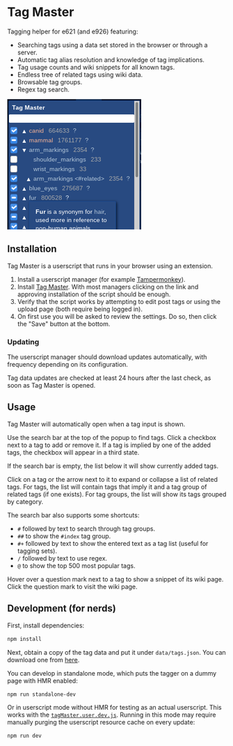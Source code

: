 # Tag Master

Tagging helper for e621 (and e926) featuring:

- Searching tags using a data set stored in the browser or through a server.
- Automatic tag alias resolution and knowledge of tag implications.
- Tag usage counts and wiki snippets for all known tags.
- Endless tree of related tags using wiki data.
- Browsable tag groups.
- Regex tag search.

![Screenshot of Tag Master](docs/img/promo.png)


## Installation

Tag Master is a userscript that runs in your browser using an extension.

1. Install a userscript manager (for example [Tampermonkey](https://www.tampermonkey.net/)).
2. Install [Tag Master](https://github.com/pxlAurora/TagMaster/releases/latest/download/tagMaster.user.js). With most managers clicking on the link and approving installation of the script should be enough.
3. Verify that the script works by attempting to edit post tags or using the upload page (both require being logged in).
4. On first use you will be asked to review the settings. Do so, then click the "Save" button at the bottom.

### Updating

The userscript manager should download updates automatically, with frequency depending on its configuration.

Tag data updates are checked at least 24 hours after the last check, as soon as Tag Master is opened.


## Usage

Tag Master will automatically open when a tag input is shown.

Use the search bar at the top of the popup to find tags. Click a checkbox next to a tag to add or remove it. If a tag is implied by one of the added tags, the checkbox will appear in a third state.

If the search bar is empty, the list below it will show currently added tags.

Click on a tag or the arrow next to it to expand or collapse a list of related tags. For tags, the list will contain tags that imply it and a tag group of related tags (if one exists). For tag groups, the list will show its tags grouped by category.

The search bar also supports some shortcuts:

- `#` followed by text to search through tag groups.
- `##` to show the `#index` tag group.
- `#+` followed by text to show the entered text as a tag list (useful for tagging sets).
- `/` followed by text to use regex.
- `@` to show the top 500 most popular tags.

Hover over a question mark next to a tag to show a snippet of its wiki page. Click the question mark to visit the wiki page.


## Development (for nerds)

First, install dependencies:

```sh
npm install
```

Next, obtain a copy of the tag data and put it under `data/tags.json`. You can download one from [here](https://github.com/pxlAurora/e621-tag-data/releases/latest).

You can develop in standalone mode, which puts the tagger on a dummy page with HMR enabled:

```sh
npm run standalone-dev
```

Or in userscript mode without HMR for testing as an actual userscript. This works with the [`tagMaster.user.dev.js`](http://127.0.0.1:8080/tagMaster.user.dev.js). Running in this mode may require manually purging the userscript resource cache on every update:

```sh
npm run dev
```
